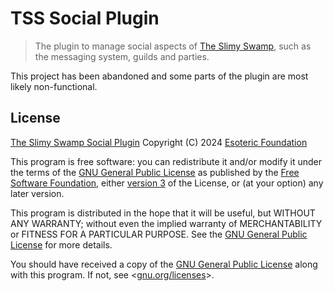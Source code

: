 # TSS Social Plugin

> The plugin to manage social aspects of [The Slimy Swamp](https://github.com/TheSlimySwamp/), such as the messaging system, guilds and parties.

This project has been abandoned and some parts of the plugin are most likely non-functional.

## License

[The Slimy Swamp Social Plugin](https://github.com/TheSlimySwamp/social-plugin) Copyright (C) 2024 [Esoteric Foundation](https://esoteric.foundation)

This program is free software: you can redistribute it and/or modify it under the terms of the [GNU General Public License](./LICENSE) as published by the [Free Software Foundation](https://www.fsf.org/), either [version 3](./LICENSE) of the License, or (at your option) any later version.

This program is distributed in the hope that it will be useful, but WITHOUT ANY WARRANTY; without even the implied warranty of MERCHANTABILITY or FITNESS FOR A PARTICULAR PURPOSE. See the [GNU General Public License](./LICENSE) for more details.

You should have received a copy of the [GNU General Public License](./LICENSE) along with this program. If not, see <[gnu.org/licenses](https://www.gnu.org/licenses/)>.
